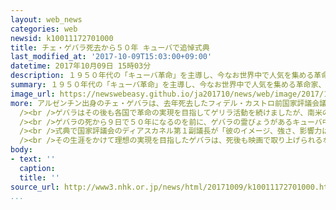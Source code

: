 ```yaml
---
layout: web_news
categories: web
newsid: k10011172701000
title: チェ・ゲバラ死去から５０年 キューバで追悼式典
last_modified_at: '2017-10-09T15:03:00+09:00'
datetime: 2017年10月09日 15時03分
description: １９５０年代の「キューバ革命」を主導し、今なお世界中で人気を集める革命家、チェ・ゲバラが死亡してから９日で５０年になるのを前に、キューバ中部で追悼の式典が開かれました。
summary: １９５０年代の「キューバ革命」を主導し、今なお世界中で人気を集める革命家、チェ・ゲバラが死亡してから９日で５０年になるのを前に、キューバ中部で追悼の式典が開かれました。
image_url: https://newswebeasy.github.io/ja201710/news/web/image/2017/10/09/k10011172701000.jpg
more: アルゼンチン出身のチェ・ゲバラは、去年死去したフィデル・カストロ前国家評議会議長らとともに「キューバ革命」を主導し、１９５９年に親米政権を倒し、中南米で初めて社会主義革命を成功させました。<br
  /><br />ゲバラはその後も各国で革命の実現を目指してゲリラ活動を続けましたが、南米のボリビアで軍に捕らえられ１９６７年１０月９日に殺害されました。<br
  /><br />ゲバラの死から９日で５０年になるのを前に、ゲバラの霊びょうがあるキューバ中部サンタクララで７日、政権幹部や市民など数千人が参加し、追悼式典が開かれました。<br
  /><br />式典で国家評議会のディアスカネル第１副議長が「彼のイメージ、強さ、影響力は世界中で増してきている」と述べると、集まった人たちはゲバラの顔写真を高く掲げて功績をたたえていました。<br
  /><br />その生涯をかけて理想の実現を目指したゲバラは、死後も映画で取り上げられるなど、「反体制のカリスマ」として若者を中心に世界中で人気を集めています。式典に参加した女子学生は「彼は人としてよく生きる方法を現代の私たちに示してくれている」と話していました。
body:
- text: ''
  caption:
  title: ''
source_url: http://www3.nhk.or.jp/news/html/20171009/k10011172701000.html
...
```

